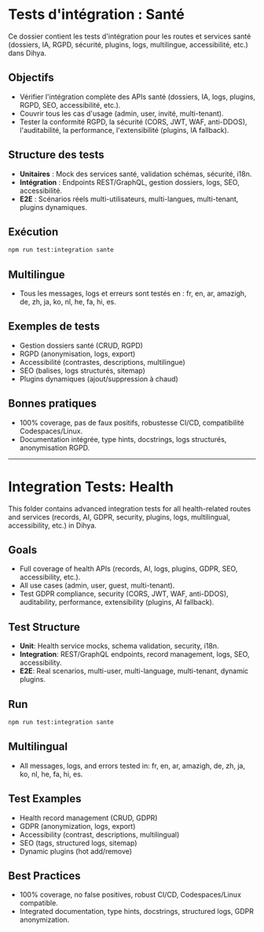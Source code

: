 # Tests d'intégration : Santé

Ce dossier contient les tests d'intégration pour les routes et services santé (dossiers, IA, RGPD, sécurité, plugins, logs, multilingue, accessibilité, etc.) dans Dihya.

## Objectifs
- Vérifier l'intégration complète des APIs santé (dossiers, IA, logs, plugins, RGPD, SEO, accessibilité, etc.).
- Couvrir tous les cas d'usage (admin, user, invité, multi-tenant).
- Tester la conformité RGPD, la sécurité (CORS, JWT, WAF, anti-DDOS), l'auditabilité, la performance, l'extensibilité (plugins, IA fallback).

## Structure des tests
- **Unitaires** : Mock des services santé, validation schémas, sécurité, i18n.
- **Intégration** : Endpoints REST/GraphQL, gestion dossiers, logs, SEO, accessibilité.
- **E2E** : Scénarios réels multi-utilisateurs, multi-langues, multi-tenant, plugins dynamiques.

## Exécution
```bash
npm run test:integration sante
```

## Multilingue
- Tous les messages, logs et erreurs sont testés en : fr, en, ar, amazigh, de, zh, ja, ko, nl, he, fa, hi, es.

## Exemples de tests
- Gestion dossiers santé (CRUD, RGPD)
- RGPD (anonymisation, logs, export)
- Accessibilité (contrastes, descriptions, multilingue)
- SEO (balises, logs structurés, sitemap)
- Plugins dynamiques (ajout/suppression à chaud)

## Bonnes pratiques
- 100% coverage, pas de faux positifs, robustesse CI/CD, compatibilité Codespaces/Linux.
- Documentation intégrée, type hints, docstrings, logs structurés, anonymisation RGPD.

---

# Integration Tests: Health

This folder contains advanced integration tests for all health-related routes and services (records, AI, GDPR, security, plugins, logs, multilingual, accessibility, etc.) in Dihya.

## Goals
- Full coverage of health APIs (records, AI, logs, plugins, GDPR, SEO, accessibility, etc.).
- All use cases (admin, user, guest, multi-tenant).
- Test GDPR compliance, security (CORS, JWT, WAF, anti-DDOS), auditability, performance, extensibility (plugins, AI fallback).

## Test Structure
- **Unit**: Health service mocks, schema validation, security, i18n.
- **Integration**: REST/GraphQL endpoints, record management, logs, SEO, accessibility.
- **E2E**: Real scenarios, multi-user, multi-language, multi-tenant, dynamic plugins.

## Run
```bash
npm run test:integration sante
```

## Multilingual
- All messages, logs, and errors tested in: fr, en, ar, amazigh, de, zh, ja, ko, nl, he, fa, hi, es.

## Test Examples
- Health record management (CRUD, GDPR)
- GDPR (anonymization, logs, export)
- Accessibility (contrast, descriptions, multilingual)
- SEO (tags, structured logs, sitemap)
- Dynamic plugins (hot add/remove)

## Best Practices
- 100% coverage, no false positives, robust CI/CD, Codespaces/Linux compatible.
- Integrated documentation, type hints, docstrings, structured logs, GDPR anonymization.
